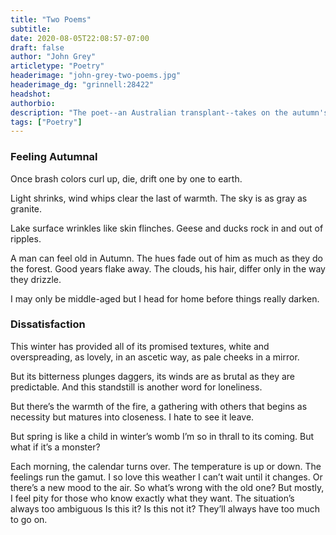 ```yaml
---
title: "Two Poems"
subtitle:
date: 2020-08-05T22:08:57-07:00
draft: false
author: "John Grey"
articletype: "Poetry"
headerimage: "john-grey-two-poems.jpg"
headerimage_dg: "grinnell:28422"
headshot:
authorbio:
description: "The poet--an Australian transplant--takes on the autumn's changeable weather and its effect on we who move through it."
tags: ["Poetry"]
---
```


### Feeling Autumnal

Once brash colors
curl up, die,
drift one by one
to earth.

Light shrinks,
wind whips clear
the last of warmth.
The sky is as gray
as granite.

Lake surface wrinkles
like skin flinches.
Geese and ducks
rock in and out
of ripples.

A man can feel old
in Autumn.
The hues fade out of him
as much as they do the forest.
Good years flake away.
The clouds, his hair,
differ only in the way they drizzle.

I may only be middle-aged
but I head for home
before things really darken.

### Dissatisfaction

This winter has provided
all of its promised textures,
white and overspreading,
as lovely, in an ascetic way,
as pale cheeks in a mirror.

But its bitterness
plunges daggers,
its winds are as brutal
as they are predictable.
And this standstill is
another word for loneliness.

But there’s the warmth of the fire,
a gathering with others
that begins as necessity
but matures into closeness.
I hate to see it leave.

But spring is
like a child in winter’s womb
I’m so in thrall to its coming.
But what if it’s a monster?

Each morning, the calendar turns over.
The temperature is up or down.
The feelings run the gamut.
I so love this weather
I can’t wait until it changes.
Or there’s a new mood to the air.
So what’s wrong with the old one?
But mostly, I feel pity for those
who know exactly what they want.
The situation’s always too ambiguous
 Is this it? Is this not it?
They’ll always have too much to go on.
